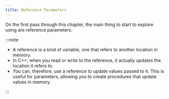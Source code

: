```yaml
---
title: Reference Parameters
---
```


On the first pass through this chapter, the main thing to start to explore using are reference parameters.


:::note

- A reference is a kind of variable, one that refers to another location in memory.
- In C++, when you read or write to the reference, it actually updates the location it refers to.
- You can, therefore, use a reference to update values passed to it. This is useful for parameters, allowing you to create procedures that update values in memory.

:::
